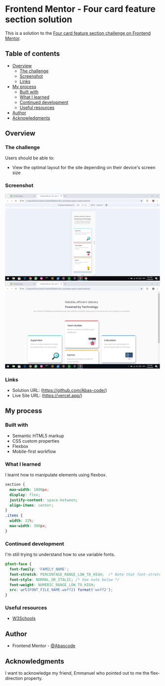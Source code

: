 # Frontend Mentor - Four card feature section solution

This is a solution to the [Four card feature section challenge on Frontend Mentor](https://www.frontendmentor.io/challenges/four-card-feature-section-weK1eFYK).

## Table of contents

- [Overview](#overview)
  - [The challenge](#the-challenge)
  - [Screenshot](#screenshot)
  - [Links](#links)
- [My process](#my-process)
  - [Built with](#built-with)
  - [What I learned](#what-i-learned)
  - [Continued development](#continued-development)
  - [Useful resources](#useful-resources)
- [Author](#author)
- [Acknowledgments](#acknowledgments)


## Overview

### The challenge

Users should be able to:
- View the optimal layout for the site depending on their device's screen size

### Screenshot

![mobile view](./design/mobile-design.jpg)
![desktop view](./design/desktop-design.jpg)

### Links

- Solution URL: (https://github.com/Abas-code/)
- Live Site URL: (https://vercel.app/)

## My process

### Built with

- Semantic HTML5 markup
- CSS custom properties
- Flexbox
- Mobile-first workflow

### What I learned

I learnt how to manipulate elements using flexbox.

```css
section {
  max-width: 1000px;
  display: flex;
  justify-content: space-between;
  align-items: center;
}
.items {
  width: 32%;
  max-width: 300px;
}
```

### Continued development

I'm still trying to understand how to use variable fonts. 

```css
@font-face {
  font-family: 'FAMILY_NAME';
  font-stretch: PERCENTAGE_RANGE_LOW_TO_HIGH;  /* Note that font-stretch is a % of normal width */
  font-style: NORMAL_OR_ITALIC; /* See note below */
  font-weight: NUMERIC_RANGE_LOW_TO_HIGH;
  src: url(FONT_FILE_NAME.woff2) format('woff2');
}
```

### Useful resources

- [W3Schools](https://www.w3schools.com)


## Author

- Frontend Mentor - [@Abascode](https://www.frontendmentor.io/profile/Abascode)


## Acknowledgments

I want to acknowledge my friend, Emmanuel who pointed out to me the flex-direction property.